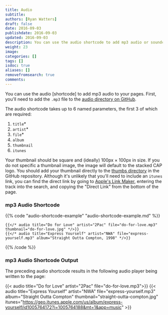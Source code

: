 ```yaml
---
title: Audio
subtitle:
authors: [Ryan Watters]
draft: false
date: 2016-09-03
publishdate: 2016-09-03
updated: 2016-09-03
description: You can use the audio shortcode to add mp3 audio or soundcloud embeds to your content.
weight: 23
image:
categories: []
tags: []
isdoc: true
aliases: []
removefromsearch: true
comments:
---
```


You can use the audio [shortcode] to add mp3 audio to your pages. First, you'll need to add the `.mp3` file to the [audio directory on GitHub][].

The audio shortcode takes up to 6 named parameters, the first 3 of which are required:

1. `title`<span class="required">*</span>
2. `artist`<span class="required">*</span>
3. `file`<span class="required">*</span>
4. `album`
5. `thumbnail`
6. `itunes`

Your thumbnail should be square and (ideally) 100px &times; 100px in size. If you do not specific a thumbnail image, the image will default to the stacked CAP logo. You should add your thumbnail directly to the [thumbs directory][] in the GitHub repository. Although it's unlikely that you'll need to include an `itunes` link, you can find the direct link by going to [Apple's Link Maker][], entering the track into the search, and copying the "<i class="icon-link"></i>Direct Link" from the bottom of the page.

### mp3 Audio Shortcode

{{% code "audio-shortcode-example" "audio-shortcode-example.md" %}}
```golang
{{</* audio title="Do for Love" artist="2Pac" file="do-for-love.mp3" thumbnail="do-for-love.jpg" */>}}
{{</* audio title="Express Yourself" artist="NWA" file="express-yourself.mp3" album="Straight Outta Compton, 1998" */>}}
```
{{% /code %}}

### mp3 Audio Shortcode Output

The preceding audio shortcode results in the following audio player being written to the page:

{{< audio title="Do for Love" artist="2Pac" file="do-for-love.mp3">}}
{{< audio title="Express Yourself" artist="NWA" file="express-yourself.mp3" album="Straight Outta Compton" thumbnail="straight-outta-compton.jpg" itunes="https://geo.itunes.apple.com/us/album/express-yourself/id1005764172?i=1005764188&mt=1&app=music" >}}

[audio directory on GitHub]: #github
[Apple's Link Maker]: https://linkmaker.itunes.apple.com/en-us/
[thumbs directory]: #github
